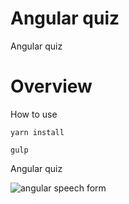 # Angular quiz
Angular quiz
# Overview
How to use 

`yarn install`

`gulp`

Angular quiz

![angular speech form](https://image.ibb.co/gaWu4v/Untitled.jpg)